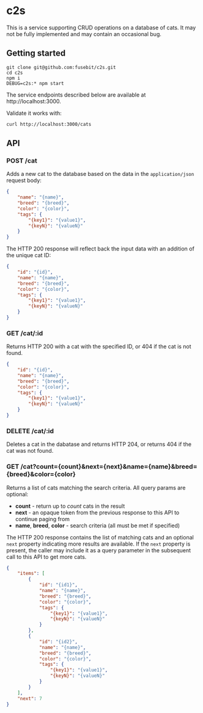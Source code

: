 # c2s

This is a service supporting CRUD operations on a database of cats. It may not be fully implemented and may contain an occasional bug. 

## Getting started

```
git clone git@github.com:fusebit/c2s.git
cd c2s
npm i
DEBUG=c2s:* npm start
```

The service endpoints described below are available at http://localhost:3000.

Validate it works with: 

```bash
curl http://localhost:3000/cats
```

## API

### POST /cat

Adds a new cat to the database based on the data in the `application/json` request body: 

```json
{
    "name": "{name}",
    "breed": "{breed}",
    "color": "{color}",
    "tags": {
        "{key1}": "{value1}",
        "{keyN}": "{valueN}"
    }
}
```

The HTTP 200 response will reflect back the input data with an addition of the unique cat ID: 

```json
{
    "id": "{id}",
    "name": "{name}",
    "breed": "{breed}",
    "color": "{color}",
    "tags": {
        "{key1}": "{value1}",
        "{keyN}": "{valueN}"
    }
}
```

### GET /cat/:id

Returns HTTP 200 with a cat with the specified ID, or 404 if the cat is not found. 

```json
{
    "id": "{id}",
    "name": "{name}",
    "breed": "{breed}",
    "color": "{color}",
    "tags": {
        "{key1}": "{value1}",
        "{keyN}": "{valueN}"
    }
}
```

### DELETE /cat/:id

Deletes a cat in the dabatase and returns HTTP 204, or returns 404 if the cat was not found. 

### GET /cat?count={count}&next={next}&name={name}&breed={breed}&color={color}

Returns a list of cats matching the search criteria. All query params are optional: 

* **count** - return up to *count* cats in the result
* **next** - an opaque token from the previous response to this API to continue paging from
* **name**, **breed**, **color** - search criteria (all must be met if specified)

The HTTP 200 response contains the list of matching cats and an optional `next` property indicating more results are available. If the `next` property is present, the caller may include it as a query parameter in the subsequent call to this API to get more cats. 

```json
{ 
    "items": [
        {
            "id": "{id1}",
            "name": "{name}",
            "breed": "{breed}",
            "color": "{color}",
            "tags": {
                "{key1}": "{value1}",
                "{keyN}": "{valueN}"
            }
        },
        {
            "id": "{id2}",
            "name": "{name}",
            "breed": "{breed}",
            "color": "{color}",
            "tags": {
                "{key1}": "{value1}",
                "{keyN}": "{valueN}"
            }
        }
    ],
    "next": 7
}
```
